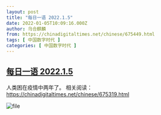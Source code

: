 ```yaml
---
layout: post
title: "每日一语 2022.1.5"
date: 2022-01-05T10:09:16.000Z
author: 乌合麒麟
from: https://chinadigitaltimes.net/chinese/675449.html
tags: [ 中国数字时代 ]
categories: [ 中国数字时代 ]
---
```

<!--1641377356000-->
[每日一语 2022.1.5](https://chinadigitaltimes.net/chinese/675449.html)
------

<div>
<p>人类困在疫情中两年了。   相关阅读：<a href="https://chinadigitaltimes.net/chinese/675319.html">https://chinadigitaltimes.net/chinese/675319.html</a></p><p><img src="https://chinadigitaltimes.net/chinese/files/2022/01/image-1641377347127.png" alt="file" /></p>
</div>
